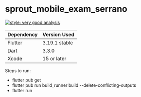 # sprout_mobile_exam_serrano

[![style: very good analysis](https://img.shields.io/badge/style-very_good_analysis-B22C89.svg)](https://pub.dev/packages/very_good_analysis)

| Dependency  | Version Used |
| --- | --- |
| Flutter | 3.19.1 stable |
| Dart | 3.3.0 |
| Xcode | 15 or later |

Steps to run: 
- flutter pub get
- flutter pub run build_runner build --delete-conflicting-outputs
- flutter run
